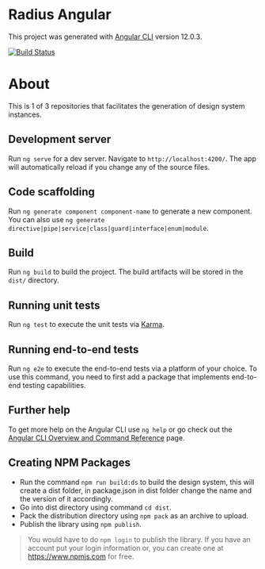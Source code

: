 # Radius Angular

This project was generated with [Angular CLI](https://github.com/angular/angular-cli) version 12.0.3.

[![Build Status](https://dev.azure.com/radius2/radius-azure/_apis/build/status/usrrname.radius-angular?branchName=refs%2Fpull%2F2%2Fmerge)](https://dev.azure.com/radius2/radius-azure/_build/latest?definitionId=1&branchName=refs%2Fpull%2F2%2Fmerge)

# About

This is 1 of 3 repositories that facilitates the generation of design system instances.

## Development server

Run `ng serve` for a dev server. Navigate to `http://localhost:4200/`. The app will automatically reload if you change any of the source files.

## Code scaffolding

Run `ng generate component component-name` to generate a new component. You can also use `ng generate directive|pipe|service|class|guard|interface|enum|module`.

## Build

Run `ng build` to build the project. The build artifacts will be stored in the `dist/` directory.

## Running unit tests

Run `ng test` to execute the unit tests via [Karma](https://karma-runner.github.io).

## Running end-to-end tests

Run `ng e2e` to execute the end-to-end tests via a platform of your choice. To use this command, you need to first add a package that implements end-to-end testing capabilities.

## Further help

To get more help on the Angular CLI use `ng help` or go check out the [Angular CLI Overview and Command Reference](https://angular.io/cli) page.

## Creating NPM Packages

- Run the command `npm run build:ds` to build the design system, this will create a dist folder, in package.json in dist folder change the name and the version of it accordingly.
- Go into dist directory using command `cd dist`.
- Pack the distribution directory using `npm pack` as an archive to upload.
- Publish the library using `npm publish`.

> You would have to do `npm login` to publish the library. If you have an account put your login information or, you can create one at <https://www.npmjs.com> for free.
